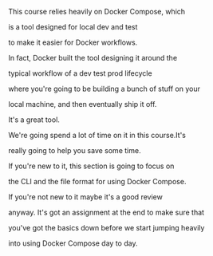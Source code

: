 This course relies heavily on Docker Compose, which

is a tool designed for local dev and test

to make it easier for Docker workflows.

In fact, Docker built the tool designing it around the

typical workflow of a dev test prod lifecycle

where you're going to be building a bunch of stuff on your

local machine, and then eventually ship it off.

It's a great tool.

We're going spend a lot of time on it in this course.It's

really going to help you save some time.

If you're new to it, this section is going to focus on

the CLI and the file format for using Docker Compose.

If you're not new to it maybe it's a good review

anyway. It's got an assignment at the end to make sure that

you've got the basics down before we start jumping heavily

into using Docker Compose day to day.